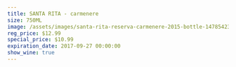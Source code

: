 ```yaml
---
title: SANTA RITA - carmenere
size: 750ML
image: /assets/images/santa-rita-reserva-carmenere-2015-bottle-1478542332-2-1.jpg
reg_price: $12.99
special_price: $10.99
expiration_date: 2017-09-27 00:00:00
show_wine: true
---
```



